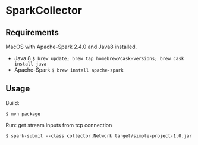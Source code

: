# SparkCollector
## Requirements

MacOS with Apache-Spark 2.4.0 and Java8 installed.

*   Java 8 `$ brew update; brew tap homebrew/cask-versions; brew cask install java`
*   Apache-Spark `$ brew install apache-spark`
## Usage

Build:

`$ mvn package`

Run: get stream inputs from tcp connection

`$ spark-submit --class collector.Network target/simple-project-1.0.jar` 